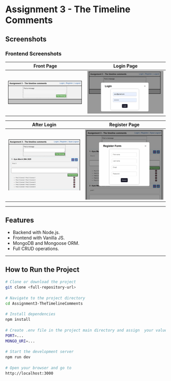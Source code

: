 # Assignment 3 - The Timeline Comments

## Screenshots

### Frontend Screenshots

| Front Page | Login Page |
|------------|------------|
| ![Front Page](./front-end/images/front.png) | ![Login Page](./front-end/images/front-login.png) |

| After Login | Register Page |
|-------------|---------------|
| ![After Login](./front-end/images/front-after-login.png) | ![Register Page](./front-end/images/register.png) |

---

## Features

- Backend with Node.js.
- Frontend with Vanilla JS.
- MongoDB and Mongoose ORM.
- Full CRUD operations.

---

## How to Run the Project

```bash
# Clone or download the project
git clone <full-repository-url>

# Navigate to the project directory
cd Assignment3-TheTimelineComments

# Install dependencies
npm install

# Create .env file in the project main directory and assign  your values  to the variables.
PORT=...
MONGO_URI=...

# Start the development server
npm run dev

# Open your browser and go to
http://localhost:3000